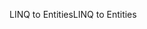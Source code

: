 <span data-ttu-id="d6ffa-101">LINQ to Entities</span><span class="sxs-lookup"><span data-stu-id="d6ffa-101">LINQ to Entities</span></span>